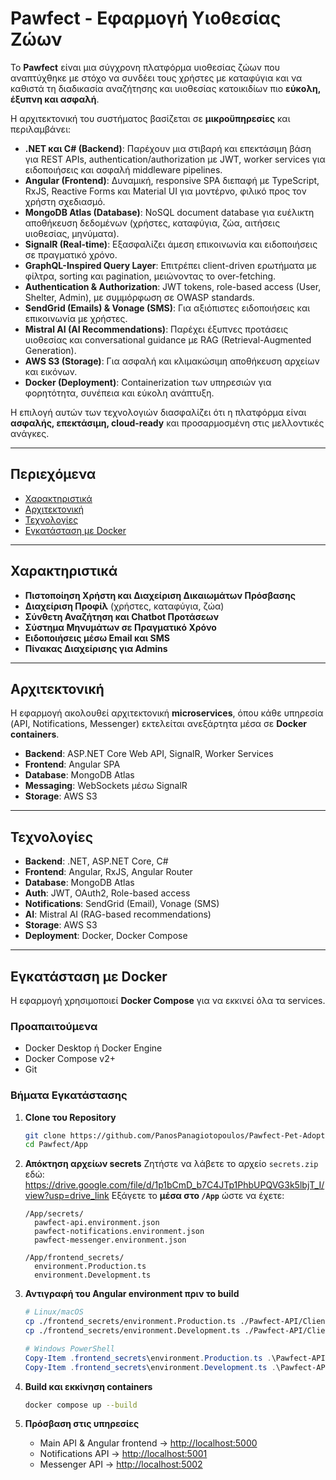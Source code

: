 # Pawfect - Εφαρμογή Υιοθεσίας Ζώων

Το **Pawfect** είναι μια σύγχρονη πλατφόρμα υιοθεσίας ζώων που αναπτύχθηκε με στόχο να συνδέει τους χρήστες με καταφύγια και να καθιστά τη διαδικασία αναζήτησης και υιοθεσίας κατοικιδίων πιο **εύκολη, έξυπνη και ασφαλή**.  

Η αρχιτεκτονική του συστήματος βασίζεται σε **μικροϋπηρεσίες** και περιλαμβάνει:

- **.NET και C# (Backend)**: Παρέχουν μια στιβαρή και επεκτάσιμη βάση για REST APIs, authentication/authorization με JWT, worker services για ειδοποιήσεις και ασφαλή middleware pipelines.
- **Angular (Frontend)**: Δυναμική, responsive SPA διεπαφή με TypeScript, RxJS, Reactive Forms και Material UI για μοντέρνο, φιλικό προς τον χρήστη σχεδιασμό.
- **MongoDB Atlas (Database)**: NoSQL document database για ευέλικτη αποθήκευση δεδομένων (χρήστες, καταφύγια, ζώα, αιτήσεις υιοθεσίας, μηνύματα).
- **SignalR (Real-time)**: Εξασφαλίζει άμεση επικοινωνία και ειδοποιήσεις σε πραγματικό χρόνο.
- **GraphQL-Inspired Query Layer**: Επιτρέπει client-driven ερωτήματα με φίλτρα, sorting και pagination, μειώνοντας το over-fetching.
- **Authentication & Authorization**: JWT tokens, role-based access (User, Shelter, Admin), με συμμόρφωση σε OWASP standards.
- **SendGrid (Emails) & Vonage (SMS)**: Για αξιόπιστες ειδοποιήσεις και επικοινωνία με χρήστες.
- **Mistral AI (AI Recommendations)**: Παρέχει έξυπνες προτάσεις υιοθεσίας και conversational guidance με RAG (Retrieval-Augmented Generation).
- **AWS S3 (Storage)**: Για ασφαλή και κλιμακώσιμη αποθήκευση αρχείων και εικόνων.
- **Docker (Deployment)**: Containerization των υπηρεσιών για φορητότητα, συνέπεια και εύκολη ανάπτυξη.

Η επιλογή αυτών των τεχνολογιών διασφαλίζει ότι η πλατφόρμα είναι **ασφαλής, επεκτάσιμη, cloud-ready** και προσαρμοσμένη στις μελλοντικές ανάγκες.

---

## Περιεχόμενα

- [Χαρακτηριστικά](#χαρακτηριστικά)
- [Αρχιτεκτονική](#αρχιτεκτονική)
- [Τεχνολογίες](#τεχνολογίες)
- [Εγκατάσταση με Docker](#εγκατάσταση-με-docker)
---

## Χαρακτηριστικά

- **Πιστοποίηση Χρήστη και Διαχείριση Δικαιωμάτων Πρόσβασης**
- **Διαχείριση Προφίλ** (χρήστες, καταφύγια, ζώα)
- **Σύνθετη Αναζήτηση και Chatbot Προτάσεων**
- **Σύστημα Μηνυμάτων σε Πραγματικό Χρόνο**
- **Ειδοποιήσεις μέσω Email και SMS**
- **Πίνακας Διαχείρισης για Admins**

---

## Αρχιτεκτονική

Η εφαρμογή ακολουθεί αρχιτεκτονική **microservices**, όπου κάθε υπηρεσία (API, Notifications, Messenger) εκτελείται ανεξάρτητα μέσα σε **Docker containers**.  

- **Backend**: ASP.NET Core Web API, SignalR, Worker Services  
- **Frontend**: Angular SPA  
- **Database**: MongoDB Atlas  
- **Messaging**: WebSockets μέσω SignalR  
- **Storage**: AWS S3  

---

## Τεχνολογίες

- **Backend**: .NET, ASP.NET Core, C#  
- **Frontend**: Angular, RxJS, Angular Router  
- **Database**: MongoDB Atlas  
- **Auth**: JWT, OAuth2, Role-based access  
- **Notifications**: SendGrid (Email), Vonage (SMS)  
- **AI**: Mistral AI (RAG-based recommendations)  
- **Storage**: AWS S3  
- **Deployment**: Docker, Docker Compose  

---

## Εγκατάσταση με Docker

Η εφαρμογή χρησιμοποιεί **Docker Compose** για να εκκινεί όλα τα services.

### Προαπαιτούμενα
- Docker Desktop ή Docker Engine  
- Docker Compose v2+  
- Git  

### Βήματα Εγκατάστασης

1. **Clone του Repository**
   ```bash
   git clone https://github.com/PanosPanagiotopoulos/Pawfect-Pet-Adoption-App.git Pawfect
   cd Pawfect/App
   ```

2. **Απόκτηση αρχείων secrets**
   Ζητήστε να λάβετε το αρχείο `secrets.zip` εδώ: https://drive.google.com/file/d/1p1bCmD_b7C4JTp1PhbUPQVG3k5lbjT_I/view?usp=drive_link
   Εξάγετε το **μέσα στο `/App`** ώστε να έχετε:

   ```
   /App/secrets/
     pawfect-api.environment.json
     pawfect-notifications.environment.json
     pawfect-messenger.environment.json

   /App/frontend_secrets/
     environment.Production.ts
     environment.Development.ts
   ```

3. **Αντιγραφή του Angular environment πριν το build**
   ```bash
   # Linux/macOS
   cp ./frontend_secrets/environment.Production.ts ./Pawfect-API/Client/src/environments/environment.Production.ts
   cp ./frontend_secrets/environment.Development.ts ./Pawfect-API/Client/src/environments/environment.Development.ts
   ```

   ```powershell
   # Windows PowerShell
   Copy-Item .frontend_secrets\environment.Production.ts .\Pawfect-API\Client\src\environments\environment.Production.ts -Force
   Copy-Item .frontend_secrets\environment.Development.ts .\Pawfect-API\Client\src\environments\environment.Development.ts -Force
   ```

4. **Build και εκκίνηση containers**
   ```bash
   docker compose up --build
   ```

5. **Πρόσβαση στις υπηρεσίες**
   - Main API & Angular frontend → [http://localhost:5000](http://localhost:5000)  
   - Notifications API → [http://localhost:5001](http://localhost:5001)  
   - Messenger API → [http://localhost:5002](http://localhost:5002)  
